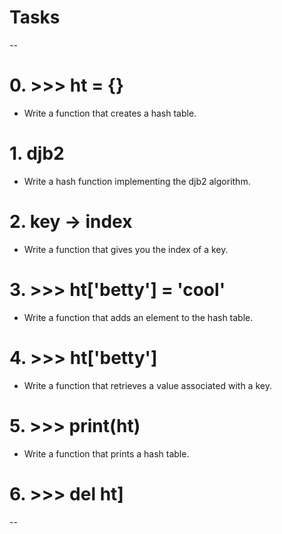 #  Tasks
--

# 0. >>> ht = {}
* Write a function that creates a hash table.


# 1. djb2
* Write a hash function implementing the djb2 algorithm.


# 2. key -> index
* Write a function that gives you the index of a key.


# 3. >>> ht['betty'] = 'cool'
* Write a function that adds an element to the hash table.


# 4. >>> ht['betty']
* Write a function that retrieves a value associated with a key.


# 5. >>> print(ht)
* Write a function that prints a hash table.


# 6. >>> del ht]

--
